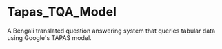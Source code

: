 # Tapas_TQA_Model
A Bengali translated question answering system that queries tabular data using Google's TAPAS model.
